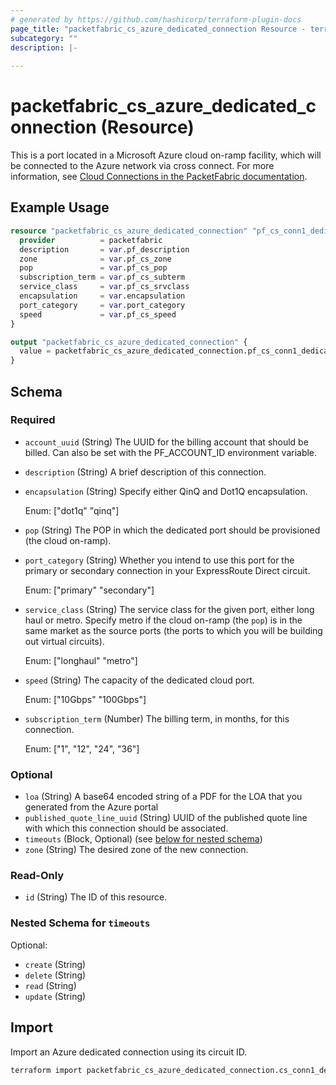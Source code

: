 ```yaml
---
# generated by https://github.com/hashicorp/terraform-plugin-docs
page_title: "packetfabric_cs_azure_dedicated_connection Resource - terraform-provider-packetfabric"
subcategory: ""
description: |-
  
---
```


# packetfabric_cs_azure_dedicated_connection (Resource)

This is a port located in a Microsoft Azure cloud on-ramp facility, which will be connected to the Azure network via cross connect. For more information, see [Cloud Connections in the PacketFabric documentation](https://docs.packetfabric.com/cloud/).

## Example Usage

```terraform
resource "packetfabric_cs_azure_dedicated_connection" "pf_cs_conn1_dedicated_azure" {
  provider          = packetfabric
  description       = var.pf_description
  zone              = var.pf_cs_zone
  pop               = var.pf_cs_pop
  subscription_term = var.pf_cs_subterm
  service_class     = var.pf_cs_srvclass
  encapsulation     = var.encapsulation
  port_category     = var.port_category
  speed             = var.pf_cs_speed
}

output "packetfabric_cs_azure_dedicated_connection" {
  value = packetfabric_cs_azure_dedicated_connection.pf_cs_conn1_dedicated_azure
}
```

<!-- schema generated by tfplugindocs -->
## Schema

### Required

- `account_uuid` (String) The UUID for the billing account that should be billed. Can also be set with the PF_ACCOUNT_ID environment variable.
- `description` (String) A brief description of this connection.
- `encapsulation` (String) Specify either QinQ and Dot1Q encapsulation.

	Enum: ["dot1q" "qinq"]
- `pop` (String) The POP in which the dedicated port should be provisioned (the cloud on-ramp).
- `port_category` (String) Whether you intend to use this port for the primary or secondary connection in your ExpressRoute Direct circuit.

	Enum: ["primary" "secondary"]
- `service_class` (String) The service class for the given port, either long haul or metro. Specify metro if the cloud on-ramp (the `pop`) is in the same market as the source ports (the ports to which you will be building out virtual circuits).

	Enum: ["longhaul" "metro"]
- `speed` (String) The capacity of the dedicated cloud port.

	Enum: ["10Gbps" "100Gbps"]
- `subscription_term` (Number) The billing term, in months, for this connection.

	Enum: ["1", "12", "24", "36"]

### Optional

- `loa` (String) A base64 encoded string of a PDF for the LOA that you generated from the Azure portal
- `published_quote_line_uuid` (String) UUID of the published quote line with which this connection should be associated.
- `timeouts` (Block, Optional) (see [below for nested schema](#nestedblock--timeouts))
- `zone` (String) The desired zone of the new connection.

### Read-Only

- `id` (String) The ID of this resource.

<a id="nestedblock--timeouts"></a>
### Nested Schema for `timeouts`

Optional:

- `create` (String)
- `delete` (String)
- `read` (String)
- `update` (String)




## Import

Import an Azure dedicated connection using its circuit ID.

```bash
terraform import packetfabric_cs_azure_dedicated_connection.cs_conn1_dedicated_azure PF-CC-WDC-NYC-1726496-PF
```